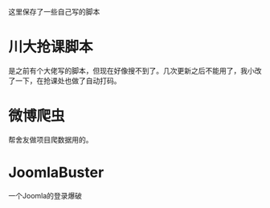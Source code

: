 
这里保存了一些自己写的脚本
# 川大抢课脚本
是之前有个大佬写的脚本，但现在好像搜不到了。几次更新之后不能用了，我小改了一下，在抢课处也做了自动打码。

# 微博爬虫
帮舍友做项目爬数据用的。

# JoomlaBuster
一个Joomla的登录爆破
